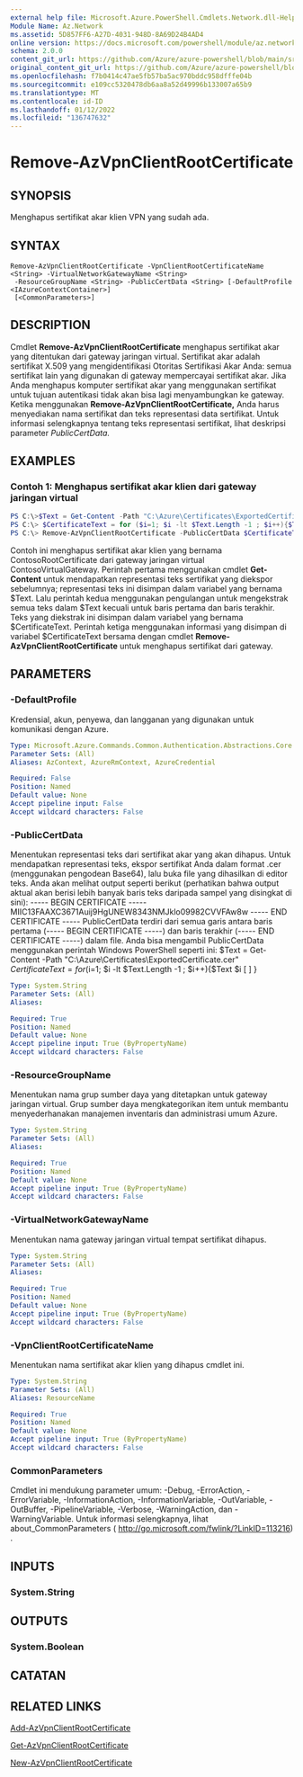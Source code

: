 ```yaml
---
external help file: Microsoft.Azure.PowerShell.Cmdlets.Network.dll-Help.xml
Module Name: Az.Network
ms.assetid: 5D857FF6-A27D-4031-948D-8A69D24B4AD4
online version: https://docs.microsoft.com/powershell/module/az.network/remove-azvpnclientrootcertificate
schema: 2.0.0
content_git_url: https://github.com/Azure/azure-powershell/blob/main/src/Network/Network/help/Remove-AzVpnClientRootCertificate.md
original_content_git_url: https://github.com/Azure/azure-powershell/blob/main/src/Network/Network/help/Remove-AzVpnClientRootCertificate.md
ms.openlocfilehash: f7b0414c47ae5fb57ba5ac970bddc958dfffe04b
ms.sourcegitcommit: e109cc5320478db6aa8a52d49996b133007a65b9
ms.translationtype: MT
ms.contentlocale: id-ID
ms.lasthandoff: 01/12/2022
ms.locfileid: "136747632"
---
```

# Remove-AzVpnClientRootCertificate

## SYNOPSIS
Menghapus sertifikat akar klien VPN yang sudah ada.

## SYNTAX

```
Remove-AzVpnClientRootCertificate -VpnClientRootCertificateName <String> -VirtualNetworkGatewayName <String>
 -ResourceGroupName <String> -PublicCertData <String> [-DefaultProfile <IAzureContextContainer>]
 [<CommonParameters>]
```

## DESCRIPTION
Cmdlet **Remove-AzVpnClientRootCertificate** menghapus sertifikat akar yang ditentukan dari gateway jaringan virtual.
Sertifikat akar adalah sertifikat X.509 yang mengidentifikasi Otoritas Sertifikasi Akar Anda: semua sertifikat lain yang digunakan di gateway mempercayai sertifikat akar.
Jika Anda menghapus komputer sertifikat akar yang menggunakan sertifikat untuk tujuan autentikasi tidak akan bisa lagi menyambungkan ke gateway.
Ketika menggunakan **Remove-AzVpnClientRootCertificate,** Anda harus menyediakan nama sertifikat dan teks representasi data sertifikat.
Untuk informasi selengkapnya tentang teks representasi sertifikat, lihat deskripsi parameter *PublicCertData.*

## EXAMPLES

### Contoh 1: Menghapus sertifikat akar klien dari gateway jaringan virtual
```powershell
PS C:\>$Text = Get-Content -Path "C:\Azure\Certificates\ExportedCertificate.cer"
PS C:\> $CertificateText = for ($i=1; $i -lt $Text.Length -1 ; $i++){$Text[$i]}
PS C:\> Remove-AzVpnClientRootCertificate -PublicCertData $CertificateText -ResourceGroupName "ContosoResourceGroup" -VirtualNetworkGatewayName "ContosoVirtualGateway" -VpnClientRootCertificateName "ContosoRootCertificate"
```

Contoh ini menghapus sertifikat akar klien yang bernama ContosoRootCertificate dari gateway jaringan virtual ContosoVirtualGateway.
Perintah pertama menggunakan cmdlet **Get-Content** untuk mendapatkan representasi teks sertifikat yang diekspor sebelumnya; representasi teks ini disimpan dalam variabel yang bernama $Text.
Lalu perintah kedua menggunakan pengulangan untuk mengekstrak semua teks dalam $Text kecuali untuk baris pertama dan baris terakhir.
Teks yang diekstrak ini disimpan dalam variabel yang bernama $CertificateText.
Perintah ketiga menggunakan informasi yang disimpan di variabel $CertificateText bersama dengan cmdlet **Remove-AzVpnClientRootCertificate** untuk menghapus sertifikat dari gateway.

## PARAMETERS

### -DefaultProfile
Kredensial, akun, penyewa, dan langganan yang digunakan untuk komunikasi dengan Azure.

```yaml
Type: Microsoft.Azure.Commands.Common.Authentication.Abstractions.Core.IAzureContextContainer
Parameter Sets: (All)
Aliases: AzContext, AzureRmContext, AzureCredential

Required: False
Position: Named
Default value: None
Accept pipeline input: False
Accept wildcard characters: False
```

### -PublicCertData
Menentukan representasi teks dari sertifikat akar yang akan dihapus.
Untuk mendapatkan representasi teks, ekspor sertifikat Anda dalam format .cer (menggunakan pengodean Base64), lalu buka file yang dihasilkan di editor teks.
Anda akan melihat output seperti berikut (perhatikan bahwa output aktual akan berisi lebih banyak baris teks daripada sampel yang disingkat di sini): ----- BEGIN CERTIFICATE ----- MIIC13FAAXC3671Auij9HgUNEW8343NMJklo09982CVVFAw8w ----- END CERTIFICATE ----- PublicCertData terdiri dari semua garis antara baris pertama (----- BEGIN CERTIFICATE -----) dan baris terakhir (----- END CERTIFICATE -----) dalam file.
Anda bisa mengambil PublicCertData menggunakan perintah Windows PowerShell seperti ini: $Text = Get-Content -Path "C:\Azure\Certificates\ExportedCertificate.cer" $CertificateText = for ($i=1; $i -lt $Text.Length -1 ; $i++){$Text $i \[ \] }

```yaml
Type: System.String
Parameter Sets: (All)
Aliases:

Required: True
Position: Named
Default value: None
Accept pipeline input: True (ByPropertyName)
Accept wildcard characters: False
```

### -ResourceGroupName
Menentukan nama grup sumber daya yang ditetapkan untuk gateway jaringan virtual.
Grup sumber daya mengkategorikan item untuk membantu menyederhanakan manajemen inventaris dan administrasi umum Azure.

```yaml
Type: System.String
Parameter Sets: (All)
Aliases:

Required: True
Position: Named
Default value: None
Accept pipeline input: True (ByPropertyName)
Accept wildcard characters: False
```

### -VirtualNetworkGatewayName
Menentukan nama gateway jaringan virtual tempat sertifikat dihapus.

```yaml
Type: System.String
Parameter Sets: (All)
Aliases:

Required: True
Position: Named
Default value: None
Accept pipeline input: True (ByPropertyName)
Accept wildcard characters: False
```

### -VpnClientRootCertificateName
Menentukan nama sertifikat akar klien yang dihapus cmdlet ini.

```yaml
Type: System.String
Parameter Sets: (All)
Aliases: ResourceName

Required: True
Position: Named
Default value: None
Accept pipeline input: True (ByPropertyName)
Accept wildcard characters: False
```

### CommonParameters
Cmdlet ini mendukung parameter umum: -Debug, -ErrorAction, -ErrorVariable, -InformationAction, -InformationVariable, -OutVariable, -OutBuffer, -PipelineVariable, -Verbose, -WarningAction, dan -WarningVariable. Untuk informasi selengkapnya, lihat about_CommonParameters ( http://go.microsoft.com/fwlink/?LinkID=113216) .

## INPUTS

### System.String

## OUTPUTS

### System.Boolean

## CATATAN

## RELATED LINKS

[Add-AzVpnClientRootCertificate](./Add-AzVpnClientRootCertificate.md)

[Get-AzVpnClientRootCertificate](./Get-AzVpnClientRootCertificate.md)

[New-AzVpnClientRootCertificate](./New-AzVpnClientRootCertificate.md)


